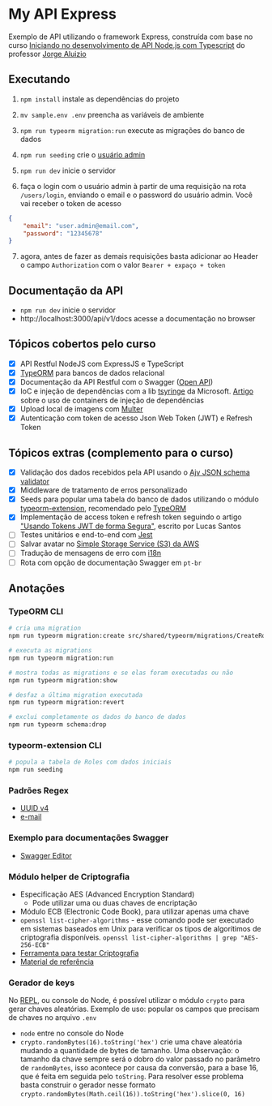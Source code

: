 # My API Express

Exemplo de API utilizando o framework Express, construída com base no curso [Iniciando no desenvolvimento de API Node.js com Typescript](https://www.udemy.com/course/primeiros-passos-nodejs-typescript/) do professor [Jorge Aluizio](https://www.linkedin.com/in/jorgealuizio/)

## Executando

1. `npm install` instale as dependências do projeto

2. `mv sample.env .env` preencha as variáveis de ambiente

3. `npm run typeorm migration:run` execute as migrações do banco de dados

4. `npm run seeding` crie o [usuário admin](./src/users/database/seeding/UserSeeder.ts)

5. `npm run dev` inicie o servidor

6. faça o login com o usuário admin à partir de uma requisição na rota `/users/login`, enviando o email e o password do usuário admin. Você vai receber o token de acesso

~~~json
{
	"email": "user.admin@email.com",
	"password": "12345678"
}
~~~

7. agora, antes de fazer as demais requisições basta adicionar ao Header o campo `Authorization` com o valor `Bearer + expaço + token`

## Documentação da API

- `npm run dev` inicie o servidor
- http://localhost:3000/api/v1/docs acesse a documentação no browser

## Tópicos cobertos pelo curso

- [x] API Restful NodeJS com ExpressJS e TypeScript
- [x] [TypeORM](https://typeorm.io/) para bancos de dados relacional
- [x] Documentação da API Restful com o Swagger ([Open API](https://github.com/OAI/OpenAPI-Specification/blob/main/versions/3.0.3.md))
- [x] IoC e injeção de dependências com a lib [tsyringe](https://github.com/Microsoft/tsyringe#readme) da Microsoft. [Artigo](https://dev.to/logrocket/top-5-typescript-dependency-injection-containers-53e2) sobre o uso de containers de injeção de dependências
- [x] Upload local de imagens com [Multer](https://github.com/expressjs/multer/blob/master/doc/README-pt-br.md)
- [x] Autenticação com token de acesso Json Web Token (JWT) e Refresh Token

## Tópicos extras (complemento para o curso)

- [x] Validação dos dados recebidos pela API usando o [Ajv JSON schema validator](https://ajv.js.org/)
- [x] Middleware de tratamento de erros personalizado
- [x] Seeds para popular uma tabela do banco de dados utilizando o módulo [typeorm-extension](https://typeorm-extension.tada5hi.net/guide/seeding.html), recomendado pelo [TypeORM](https://typeorm.io/#extensions)
- [x] Implementação de access token e refresh token seguindo o artigo ["Usando Tokens JWT de forma Segura"](https://blog.lsantos.dev/jwt-seguro/), escrito por Lucas Santos
- [ ] Testes unitários e end-to-end com [Jest](https://jestjs.io/pt-BR/)
- [ ] Salvar avatar no [Simple Storage Service (S3) da AWS](https://aws.amazon.com/pt/s3/)
- [ ] Tradução de mensagens de erro com [i18n](https://www.i18next.com/)
- [ ] Rota com opção de documentação Swagger em `pt-br`

## Anotações

### TypeORM CLI

~~~bash
# cria uma migration
npm run typeorm migration:create src/shared/typeorm/migrations/CreateRolesTable

# executa as migrations
npm run typeorm migration:run

# mostra todas as migrations e se elas foram executadas ou não
npm run typeorm migration:show

# desfaz a última migration executada
npm run typeorm migration:revert

# exclui completamente os dados do banco de dados
npm run typeorm schema:drop
~~~

### typeorm-extension CLI

~~~bash
# popula a tabela de Roles com dados iniciais
npm run seeding
~~~

### Padrões Regex

- [UUID v4](https://ihateregex.io/expr/uuid/)
- [e-mail](https://ihateregex.io/expr/email/)

### Exemplo para documentações Swagger

- [Swagger Editor](https://editor.swagger.io)

### Módulo helper de Criptografia

- Especificação AES (Advanced Encryption Standard)
  - Pode utilizar uma ou duas chaves de encriptação
- Módulo ECB (Electronic Code Book), para utilizar apenas uma chave
- `openssl list-cipher-algorithms` - esse comando pode ser executado em sistemas baseados em Unix para verificar os tipos de algorítimos de criptografia disponíveis. `openssl list-cipher-algorithms | grep "AES-256-ECB"`
- [Ferramenta para testar Criptografia](https://www.devglan.com/online-tools/aes-encryption-decryption)
- [Material de referência](https://youtu.be/NiMlyJhlbeg)

### Gerador de keys

No [REPL](https://nodejs.org/api/repl.html#repl), ou console do Node, é possível utilizar o módulo `crypto` para gerar chaves aleatórias. Exemplo de uso: popular os campos que precisam de chaves no arquivo `.env`

- `node` entre no console do Node
- `crypto.randomBytes(16).toString('hex')` crie uma chave aleatória mudando a quantidade de bytes de tamanho. Uma observação: o tamanho da chave sempre será o dobro do valor passado no parâmetro de `randomBytes`, isso acontece por causa da conversão, para a base 16, que é feita em seguida pelo `toString`. Para resolver esse problema basta construir o gerador nesse formato `crypto.randomBytes(Math.ceil(16)).toString('hex').slice(0, 16)`
